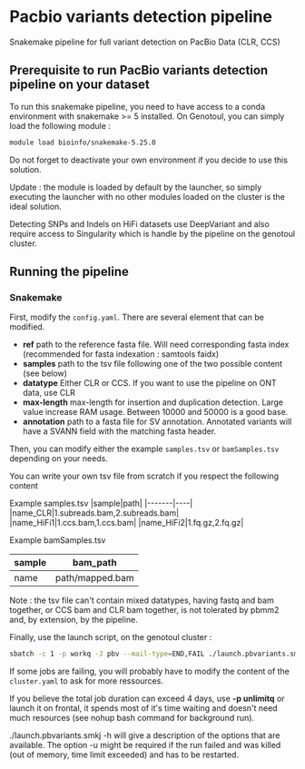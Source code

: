 # Pacbio variants detection pipeline

Snakemake pipeline for full variant detection on PacBio Data (CLR, CCS)

## Prerequisite to run PacBio variants detection pipeline on your dataset

To run this snakemake pipeline, you need to have access to a conda environment with snakemake >= 5 installed.
On Genotoul, you can simply load the following module :

```bash
module load bioinfo/snakemake-5.25.0
```

Do not forget to deactivate your own environment if you decide to use this solution.

Update : the module is loaded by default by the launcher, so simply executing the launcher with no other modules loaded on the cluster is the ideal solution.

Detecting SNPs and Indels on HiFi datasets use DeepVariant and also require access to Singularity which is handle by the pipeline on the genotoul cluster.

## Running the pipeline

### Snakemake

First, modify the ```config.yaml```. There are several element that can be modified.

- **ref** path to the reference fasta file. Will need corresponding fasta index (recommended for fasta indexation : samtools faidx)
- **samples** path to the tsv file following one of the two possible content (see below)
- **datatype** Either CLR or CCS. If you want to use the pipeline on ONT data, use CLR
- **max-length** max-length for insertion and duplication detection. Large value increase RAM usage. Between 10000 and 50000 is a good base.
- **annotation** path to a fasta file for SV annotation. Annotated variants will have a SVANN field with the matching fasta header.


Then, you can modify either the example ```samples.tsv``` or ```bamSamples.tsv``` depending on your needs.

You can write your own tsv file from scratch if you respect the following content

Example samples.tsv
|sample|path|
|-------|----|
|name_CLR|1.subreads.bam,2.subreads.bam|
|name_HiFi1|1.ccs.bam,1.ccs.bam|
|name_HiFi2|1.fq.gz,2.fq.gz|

Example bamSamples.tsv

|sample|bam_path|
|-------|----|
|name|path/mapped.bam|

Note : the tsv file can't contain mixed datatypes, having fastq and bam together, or CCS bam and CLR bam together, is not tolerated by pbmm2 and, by extension, by the pipeline.



Finally, use the launch script, on the genotoul cluster :

```bash
sbatch -c 1 -p workq -J pbv --mail-type=END,FAIL ./launch.pbvariants.smkj
```

If some jobs are failing, you will probably have to modify the content of the ```cluster.yaml``` to ask for more ressources.

If you believe the total job duration can exceed 4 days, use **-p unlimitq** or launch it on frontal, it spends most of it's time waiting and doesn't need much resources (see nohup bash command for background run).

./launch.pbvariants.smkj -h will give a description of the options that are available. The option -u might be required if the run failed and was killed (out of memory, time limit exceeded) and has to be restarted.
